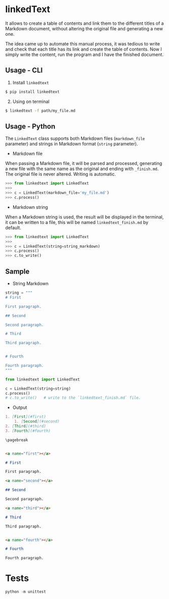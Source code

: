 # linkedText

It allows to create a table of contents and link them to the different titles of a Markdown document, without altering the original file and generating a new one.

The idea came up to automate this manual process, it was tedious to write and check that each title has its link and create the table of contents. Now I simply write the content, run the program and I have the finished document.


## Usage - CLI

1. Install `linkedtext`

```bash
$ pip install linkedtext
```

2. Using on terminal

```bash
$ linkedtext -f path/my_file.md
```


## Usage - Python

The `LinkedText` class supports both Markdown files (`markdown_file` parameter) and strings in Markdown format (`string` parameter).


* Markdown file

When passing a Markdown file, it will be parsed and processed, generating a new file with the same name as the original and ending with `_finish.md`. The original file is never altered. Writing is automatic.

```python
>>> from linkedtext import LinkedText
>>>
>>> c = LinkedText(markdown_file='my_file.md')
>>> c.process()
```


* Markdown string

When a Markdown string is used, the result will be displayed in the terminal, it can be written to a file, this will be named `linkedtext_finish.md` by default.


```python
>>> from linkedtext import LinkedText
>>>
>>> c = LinkedText(string=string_markdown)
>>> c.process()
>>> c.to_write()
```


## Sample

* String Markdown

```python
string = """
# First

First paragraph.

## Second

Second paragraph.

# Third

Third paragraph.


# Fourth

Fourth paragraph.
"""

from linkedtext import LinkedText

c = LinkedText(string=string)
c.process()
# c.to_write()   # write to the `linkedtext_finish.md` file.
```

* Output

```markdown
1. [First](#first)
    1. [Second](#second)
2. [Third](#third)
3. [Fourth](#fourth)

\pagebreak


<a name="first"></a>

# First

First paragraph.

<a name="second"></a>

## Second

Second paragraph.

<a name="third"></a>

# Third

Third paragraph.


<a name="fourth"></a>

# Fourth

Fourth paragraph.

```


# Tests

```python
python -m unittest
```
